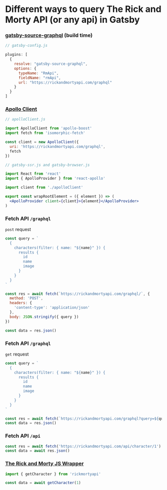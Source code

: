 # Different ways to query The Rick and Morty API (or any api) in Gatsby

### [gatsby-source-graphql](https://www.gatsbyjs.org/packages/gatsby-source-graphql/) (build time)

```js
// gatsby-config.js

plugins: [
  {
    resolve: "gatsby-source-graphql",
    options: {
      typeName: "RmApi",
      fieldName: "rmApi",
      url: "https://rickandmortyapi.com/graphql"
    }
  }
]
```

### [Apollo Client](https://github.com/apollographql/apollo-client)

```js
// apolloClient.js

import ApolloClient from 'apollo-boost'
import fetch from 'isomorphic-fetch'

const client = new ApolloClient({
  uri: 'https://rickandmortyapi.com/graphql',
  fetch
})
```

```jsx
// gatsby-ssr.js and gatsby-browser.js

import React from 'react'
import { ApolloProvider } from 'react-apollo'

import client from './apolloClient'

export const wrapRootElement = ({ element }) => (
  <ApolloProvider client={client}>{element}</ApolloProvider>
)
```

### Fetch API `/graphql`
`post` request

```js
const query = `
  {
    characters(filter: { name: "${name}" }) {
      results {
        id
        name
        image
      }
    }
  }
`

const res = await fetch(`https://rickandmortyapi.com/graphql/`, {
  method: 'POST',
  headers: {
    'content-type': 'application/json'
  },
  body: JSON.stringify({ query })
})

const data = res.json()
```

### Fetch API `/graphql`
`get` request

```js
const query = `
  {
    characters(filter: { name: "${name}" }) {
      results {
        id
        name
        image
      }
    }
  }
`

const res = await fetch(`https://rickandmortyapi.com/graphql?query=${query}`)
const data = res.json()

```
### Fetch API `/api`

```js
const res = await fetch('https://rickandmortyapi.com/api/character/1')
const data = await res.json()
```

### [The Rick and Morty JS Wrapper](https://github.com/afuh/rick-and-morty-api-node)

```js
import { getCharacter } from 'rickmortyapi'

const data = await getCharacter(1)
```
